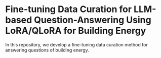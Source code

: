 # Fine-tuning Data Curation for LLM-based Question-Answering Using LoRA/QLoRA for Building Energy

In this repository, we develop a fine-tuning data curation method for answering questions of building energy.
